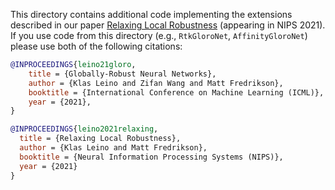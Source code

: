 This directory contains additional code implementing the extensions described in our paper [Relaxing Local Robustness](https://arxiv.org/pdf/2106.06624.pdf) (appearing in NIPS 2021). If you use code from this directory (e.g., `RtkGloroNet`, `AffinityGloroNet`) please use both of the following citations:

```bibtex
@INPROCEEDINGS{leino21gloro,
    title = {Globally-Robust Neural Networks},
    author = {Klas Leino and Zifan Wang and Matt Fredrikson},
    booktitle = {International Conference on Machine Learning (ICML)},
    year = {2021},
}
```

```bibtex
@INPROCEEDINGS{leino2021relaxing,
  title = {Relaxing Local Robustness},
  author = {Klas Leino and Matt Fredrikson},
  booktitle = {Neural Information Processing Systems (NIPS)},
  year = {2021}
}
```
